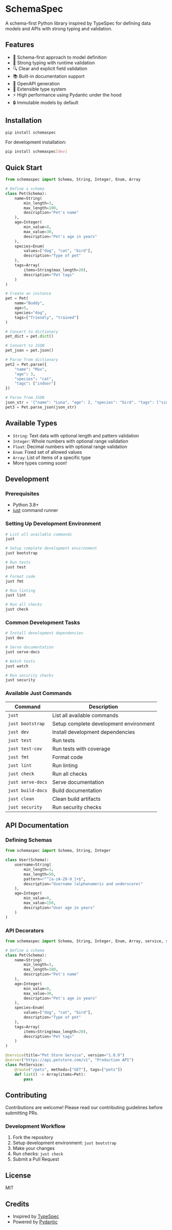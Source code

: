 # SchemaSpec

A schema-first Python library inspired by TypeSpec for defining data models and APIs with strong typing and validation.

## Features

- 📝 Schema-first approach to model definition
- 💪 Strong typing with runtime validation
- 🔍 Clear and explicit field validation
- 📚 Built-in documentation support
- 🔄 OpenAPI generation
- 🧩 Extensible type system
- ⚡ High performance using Pydantic under the hood
- 🔒 Immutable models by default

## Installation

```bash
pip install schemaspec
```

For development installation:

```bash
pip install schemaspec[dev]
```

## Quick Start

```python
from schemaspec import Schema, String, Integer, Enum, Array

# Define a schema
class Pet(Schema):
    name=String(
        min_length=3,
        max_length=100,
        description="Pet's name"
    ),
    age=Integer(
        min_value=0,
        max_value=30,
        description="Pet's age in years"
    ),
    species=Enum(
        values=["dog", "cat", "bird"],
        description="Type of pet"
    ),
    tags=Array(
        items=String(max_length=20),
        description="Pet tags"
    )
)

# Create an instance
pet = Pet(
    name="Buddy",
    age=5,
    species="dog",
    tags=["friendly", "trained"]
)

# Convert to dictionary
pet_dict = pet.dict()

# Convert to JSON
pet_json = pet.json()

# Parse from dictionary
pet2 = Pet.parse({
    "name": "Max",
    "age": 3,
    "species": "cat",
    "tags": ["indoor"]
})

# Parse from JSON
json_str = '{"name": "Luna", "age": 2, "species": "bird", "tags": ["singer"]}'
pet3 = Pet.parse_json(json_str)
```

## Available Types

- `String`: Text data with optional length and pattern validation
- `Integer`: Whole numbers with optional range validation
- `Float`: Decimal numbers with optional range validation
- `Enum`: Fixed set of allowed values
- `Array`: List of items of a specific type
- More types coming soon!

## Development

### Prerequisites

- Python 3.8+
- [just](https://github.com/casey/just) command runner

### Setting Up Development Environment

```bash
# List all available commands
just

# Setup complete development environment
just bootstrap

# Run tests
just test

# Format code
just fmt

# Run linting
just lint

# Run all checks
just check
```

### Common Development Tasks

```bash
# Install development dependencies
just dev

# Serve documentation
just serve-docs

# Watch tests
just watch

# Run security checks
just security
```

### Available Just Commands

| Command           | Description                            |
| ----------------- | -------------------------------------- |
| `just`            | List all available commands            |
| `just bootstrap`  | Setup complete development environment |
| `just dev`        | Install development dependencies       |
| `just test`       | Run tests                              |
| `just test-cov`   | Run tests with coverage                |
| `just fmt`        | Format code                            |
| `just lint`       | Run linting                            |
| `just check`      | Run all checks                         |
| `just serve-docs` | Serve documentation                    |
| `just build-docs` | Build documentation                    |
| `just clean`      | Clean build artifacts                  |
| `just security`   | Run security checks                    |

## API Documentation

### Defining Schemas

```python
from schemaspec import Schema, String, Integer

class User(Schema):
    username=String(
        min_length=3,
        max_length=50,
        pattern=r"^[a-zA-Z0-9_]+$",
        description="Username (alphanumeric and underscore)"
    ),
    age=Integer(
        min_value=0,
        max_value=150,
        description="User age in years"
    )
)
```

### API Decorators

```python
from schemaspec import Schema, String, Integer, Enum, Array, service, server, route

# Define a schema
class Pet(Schema):
    name=String(
        min_length=3,
        max_length=100,
        description="Pet's name"
    ),
    age=Integer(
        min_value=0,
        max_value=30,
        description="Pet's age in years"
    ),
    species=Enum(
        values=["dog", "cat", "bird"],
        description="Type of pet"
    ),
    tags=Array(
        items=String(max_length=20),
        description="Pet tags"
    )
)

@service(title="Pet Store Service", version="1.0.0")
@server("https://api.petstore.com/v1", "Production API")
class PetService:
    @route("/pets", methods=["GET"], tags=["pets"])
    def list() -> Array(items=Pet):    
        pass
```

## Contributing

Contributions are welcome! Please read our contributing guidelines before submitting PRs.

### Development Workflow

1. Fork the repository
2. Setup development environment: `just bootstrap`
3. Make your changes
4. Run checks: `just check`
5. Submit a Pull Request

## License

MIT

## Credits

- Inspired by [TypeSpec](https://typespec.io/)
- Powered by [Pydantic](https://pydantic-docs.helpmanual.io/)
